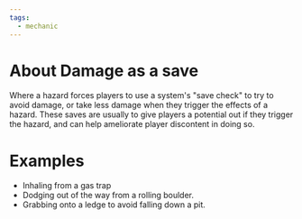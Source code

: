 ```yaml
---
tags:
  - mechanic
---
```

# About Damage as a save

Where a hazard forces players to use a system's "save check" to try to avoid damage, or take less damage when they trigger the effects of a hazard. These saves are usually to give players a potential out if they trigger the hazard, and can help ameliorate player discontent in doing so.

# Examples

- Inhaling from a gas trap
- Dodging out of the way from a rolling boulder.
- Grabbing onto a ledge to avoid falling down a pit.